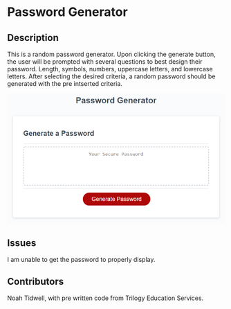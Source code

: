 # Password Generator

## Description

This is a random password generator. Upon clicking the generate button, the user will be prompted with several questions to best design their password. Length, symbols, numbers, uppercase letters, and lowercase letters. After selecting the desired criteria, a random password should be generated with the pre intserted criteria.

<img src="./assets/css/03-javascript-homework-demo.png" />

## Issues

I am unable to get the password to properly display. 

## Contributors

Noah Tidwell, with pre written code from Trilogy Education Services.